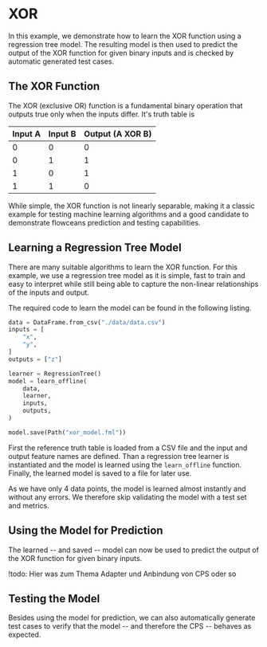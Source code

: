 # XOR

In this example, we demonstrate how to learn the XOR function using a regression tree model.
The resulting model is then used to predict the output of the XOR function for given binary inputs and is checked by automatic generated test cases.

## The XOR Function

The XOR (exclusive OR) function is a fundamental binary operation that outputs true only when the inputs differ.
It's truth table is

| Input A | Input B | Output (A XOR B) |
|---------|---------|------------------|
|    0    |    0    |        0         |
|    0    |    1    |        1         |
|    1    |    0    |        1         |
|    1    |    1    |        0         |

While simple, the XOR function is not linearly separable, making it a classic example for testing machine learning algorithms and a good candidate to demonstrate flowceans prediction and testing capabilities.

## Learning a Regression Tree Model

There are many suitable algorithms to learn the XOR function.
For this example, we use a regression tree model as it is simple, fast to train and easy to interpret while still being able to capture the non-linear relationships of the inputs and output.

The required code to learn the model can be found in the following listing.

```python
data = DataFrame.from_csv("./data/data.csv")
inputs = [
    "x",
    "y",
]
outputs = ["z"]

learner = RegressionTree()
model = learn_offline(
    data,
    learner,
    inputs,
    outputs,
)

model.save(Path("xor_model.fml"))
```

First the reference truth table is loaded from a CSV file and the input and output feature names are defined.
Than a regression tree learner is instantiated and the model is learned using the `learn_offline` function.
Finally, the learned model is saved to a file for later use.

As we have only 4 data points, the model is learned almost instantly and without any errors.
We therefore skip validating the model with a test set and metrics.

## Using the Model for Prediction

The learned -- and saved -- model can now be used to predict the output of the XOR function for given binary inputs.

!todo: Hier was zum Thema Adapter und Anbindung von CPS oder so

## Testing the Model

Besides using the model for prediction, we can also automatically generate test cases to verify that the model -- and therefore the CPS -- behaves as expected.
